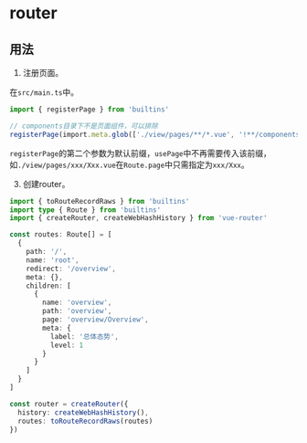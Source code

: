 # router

## 用法

1. 注册页面。

在`src/main.ts`中。

```typescript
import { registerPage } from 'builtins'

// components目录下不是页面组件，可以排除
registerPage(import.meta.glob(['./view/pages/**/*.vue', '!**/components/**/*.vue']), './view/pages/')
```

`registerPage`的第二个参数为默认前缀，`usePage`中不再需要传入该前缀，如`./view/pages/xxx/Xxx.vue`在`Route.page`中只需指定为`xxx/Xxx`。

3. 创建router。

```typescript
import { toRouteRecordRaws } from 'builtins'
import type { Route } from 'builtins'
import { createRouter, createWebHashHistory } from 'vue-router'

const routes: Route[] = [
  {
    path: '/',
    name: 'root',
    redirect: '/overview',
    meta: {},
    children: [
      {
        name: 'overview',
        path: 'overview',
        page: 'overview/Overview',
        meta: {
          label: '总体态势',
          level: 1
        }
      }
    ]
  }
]

const router = createRouter({
  history: createWebHashHistory(),
  routes: toRouteRecordRaws(routes)
})
```
